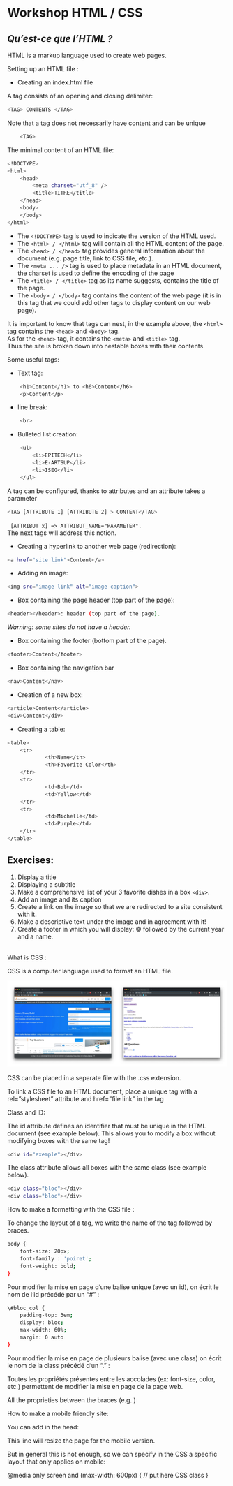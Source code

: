 # Workshop HTML / CSS

## _Qu’est-ce que l’HTML ?_

HTML is a markup language used to create web pages.

Setting up an HTML file :

- Creating an index.html file

A tag consists of an opening and closing delimiter:
```sh
<TAG> CONTENTS </TAG>
```
Note that a tag does not necessarily have content and can be unique
```sh
    <TAG>
```
The minimal content of an HTML file:

```sh
<!DOCTYPE>
<html>
    <head>
        <meta charset="utf_8" />
        <title>TITRE</title>
    </head>
    <body>
    </body>
</html>
```

- The ``` <!DOCTYPE> ``` tag is used to indicate the version of the HTML used.
- The ``` <html> / </html> ``` tag will contain all the HTML content of the page.
- The ``` <head> / </head> ``` tag provides general information about the document (e.g. page title, link to CSS file, etc.).
- The ``` <meta ... /> ``` tag is used to place metadata in an HTML document, the charset is used to define the encoding of the page 
- The ``` <title> / </title> ``` tag as its name suggests, contains the title of the page.
- The ``` <body> / </body> ``` tag contains the content of the web page (it is in this tag that we could add other tags to display content on our web page).




It is important to know that tags can nest, in the example above, the ``` <html> ``` tag contains the ``` <head> ``` and ``` <body> ``` tag.<br/>
As for the ``` <head> ``` tag, it contains the ``` <meta> ``` and ``` <title> ``` tag.<br/>
Thus the site is broken down into nestable boxes with their contents.<br/>


Some useful tags:
- Text tag:
```sh
    <h1>Content</h1> to <h6>Content</h6>
    <p>Content</p>
```
- line break:
```sh
    <br>
```
- Bulleted list creation:
```sh
    <ul>
        <li>EPITECH</li>
        <li>E-ARTSUP</li>
        <li>ISEG</li>
    </ul>
```
A tag can be configured, thanks to attributes and an attribute takes a parameter
```sh
<TAG [ATTRIBUTE 1] [ATTRIBUTE 2] > CONTENT</TAG>
```
``` [ATTRIBUT x] => ATTRIBUT_NAME="PARAMETER".```<br/>
The next tags will address this notion.

- Creating a hyperlink to another web page (redirection):
```sh
<a href="site link">Content</a> 
```

- Adding an image:
```sh
<img src="image link" alt="image caption">
```

- Box containing the page header (top part of the page):
```sh
<header></header>: header (top part of the page).
```
_Warning: some sites do not have a header._

- Box containing the footer (bottom part of the page).
```sh
<footer>Content</footer>
```
- Box containing the navigation bar
```sh
<nav>Content</nav>
```
- Creation of a new box:
```sh
<article>Content</article>
<div>Content</div>
```

- Creating a table:
```sh
<table>
    <tr>
            <th>Name</th>
            <th>Favorite Color</th>
    </tr>
    <tr>
            <td>Bob</td>
            <td>Yellow</td>
    </tr>
    <tr>
            <td>Michelle</td>
            <td>Purple</td>
    </tr>
</table>
```


## Exercises:

1. Display a title <br/>
2. Displaying a subtitle <br/>
3. Make a comprehensive list of your 3 favorite dishes in a box ``` <div> ```.<br/>
4. Add an image and its caption <br/>
5. Create a link on the image so that we are redirected to a site consistent with it. <br/>
6. Make a descriptive text under the image and in agreement with it! <br/>
7. Create a footer in which you will display: © followed by the current year and a name. <br/>

<br/>
What is CSS :

CSS is a computer language used to format an HTML file.

![with or without css](img/img1.png)

CSS can be placed in a separate file with the .css extension.

To link a CSS file to an HTML document, place a unique <link/> tag with a rel=”stylesheet” attribute and href="file link" in the tag <head>

Class and ID:

The id attribute defines an identifier that must be unique in the HTML document (see example below). This allows you to modify a box without modifying boxes with the same tag!

```sh
<div id="exemple"></div>
```

The class attribute allows all boxes with the same class (see example below).


```sh
<div class="bloc"></div>
<div class="bloc"></div>
```

How to make a formatting with the CSS file :

To change the layout of a tag, we write the name of the tag followed by braces.

```sh
body {
    font-size: 20px;
    font-family : 'poiret';
    font-weight: bold;
}
```

Pour modifier la mise en page d’une balise unique (avec un id), on écrit le nom de l’id précédé par un “#” :

```sh
\#bloc_col {
    padding-top: 3em;
    display: bloc;
    max-width: 60%;
    margin: 0 auto
}
```

Pour modifier la mise en page de plusieurs balise (avec une class) on écrit le nom de la class précédé d’un “.” :



Toutes les propriétés présentes entre les accolades (ex: font-size, color, etc.)  permettent de modifier la mise en page de la page web. 

All the proprieties between the braces (e.g. )










How to make a mobile friendly site:

You can add in the head:

<meta name="viewport" content="width=device-width, initial-scale=1.0">

This line will resize the page for the mobile version.

But in general this is not enough, so we can specify in the CSS a specific layout that only applies on mobile:

@media only screen and (max-width: 600px) {
// put here CSS class
} 








